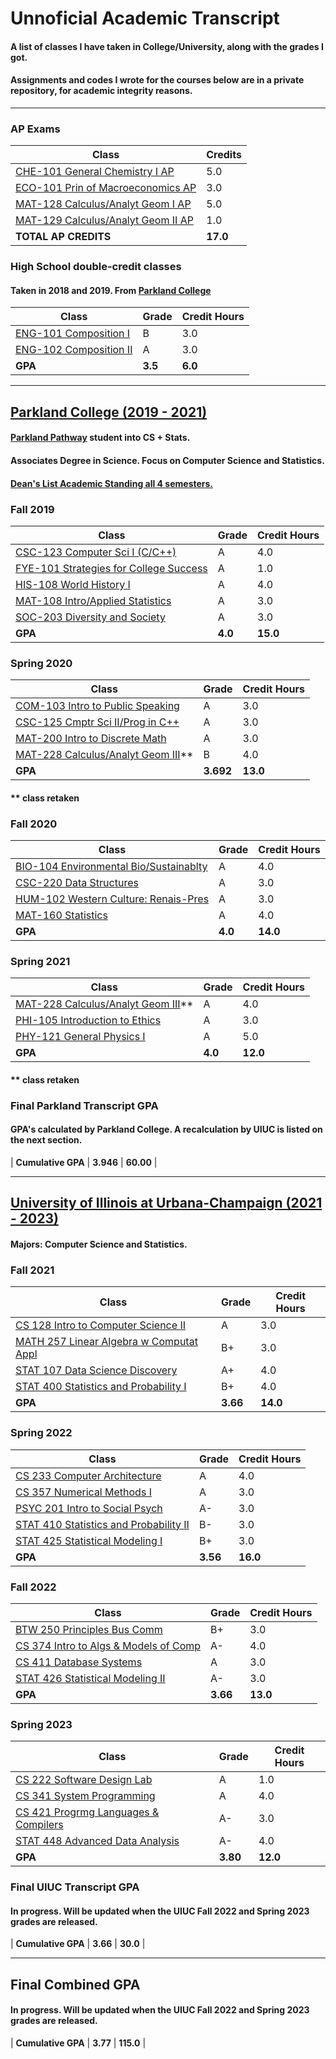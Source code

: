 # Unnoficial Academic Transcript

#### A list of classes I have taken in College/University, along with the grades I got.

#### Assignments and codes I wrote for the courses below are in a private repository, for academic integrity reasons.

---

### AP Exams

| Class | Credits |
| ---------------------------------- | ----- |
| [CHE-101 General Chemistry I AP](https://apstudents.collegeboard.org/courses/ap-chemistry) | 5.0 |
| [ECO-101 Prin of Macroeconomics AP](https://apstudents.collegeboard.org/courses/ap-macroeconomics) | 3.0 |
| [MAT-128 Calculus/Analyt Geom I AP](https://apstudents.collegeboard.org/courses/ap-calculus-ab) | 5.0 |
| [MAT-129 Calculus/Analyt Geom II AP](https://apstudents.collegeboard.org/courses/ap-calculus-bc) | 1.0 |
| **TOTAL AP CREDITS** | **17.0** |

### High School double-credit classes

#### Taken in 2018 and 2019. From [Parkland College](https://www.parkland.edu/)

| Class | Grade | Credit Hours |
| ---------------------- | -- | --- |
| [ENG-101 Composition I](https://dt-selfserv.parkland.edu/Student/Courses/Search?keyword=ENG-101) | B | 3.0 |
| [ENG-102 Composition II](https://dt-selfserv.parkland.edu/Student/Courses/Search?keyword=ENG-102) | A | 3.0 |
| **GPA** | **3.5** | **6.0** |

---

## [Parkland College (2019 - 2021)](https://www.parkland.edu/)

#### [Parkland Pathway](https://www.parkland.edu/Main/About-Parkland/Department-Office-Directory/Admissions-Records/Pathway-to-UIUC) student into CS + Stats.  
#### Associates Degree in Science. Focus on Computer Science and Statistics.  
#### **[Dean's List Academic Standing all 4 semesters.](https://www.parkland.edu/Audience/Current-Students/Deans-List)**  

### Fall 2019

| Class | Grade | Credit Hours |
| -------------------------------------- | ----- | ---- |
| [CSC-123 Computer Sci I (C/C++)](https://selfserv.parkland.edu/Student/Courses/Search?keyword=CSC-123) | A | 4.0 |
| [FYE-101 Strategies for College Success](https://selfserv.parkland.edu/Student/Courses/Search?keyword=FYE-101) | A | 1.0 |
| [HIS-108 World History I](https://selfserv.parkland.edu/Student/Courses/Search?keyword=HIS-108) | A | 4.0 |
| [MAT-108 Intro/Applied Statistics](https://selfserv.parkland.edu/Student/Courses/Search?keyword=MAT-108) | A | 3.0 |
| [SOC-203 Diversity and Society](https://selfserv.parkland.edu/Student/Courses/Search?keyword=SOC-203) | A | 3.0 |
| **GPA** | **4.0** | **15.0** |

### Spring 2020

| Class | Grade | Credit Hours |
| ---------------------------------- | ----- | ---- |
| [COM-103 Intro to Public Speaking](https://selfserv.parkland.edu/Student/Courses/Search?keyword=COM-103) | A | 3.0 |
| [CSC-125 Cmptr Sci II/Prog in C++](https://selfserv.parkland.edu/Student/Courses/Search?keyword=CSC-125) | A | 3.0 |
| [MAT-200 Intro to Discrete Math](https://selfserv.parkland.edu/Student/Courses/Search?keyword=MAT-200) | A | 3.0 |
| [MAT-228 Calculus/Analyt Geom III](https://selfserv.parkland.edu/Student/Courses/Search?keyword=MAT-228)** | B | 4.0 |
| **GPA** | **3.692** | **13.0** |

#### ** class retaken

### Fall 2020

| Class | Grade | Credit Hours |
| -------------------------------------- | ----- | ---- |
| [BIO-104 Environmental Bio/Sustainablty](https://selfserv.parkland.edu/Student/Courses/Search?keyword=BIO-104) | A | 4.0 |
| [CSC-220 Data Structures](https://selfserv.parkland.edu/Student/Courses/Search?keyword=CSC-220) | A | 3.0 |
| [HUM-102 Western Culture: Renais-Pres](https://selfserv.parkland.edu/Student/Courses/Search?keyword=HUM-102) | A | 3.0 |
| [MAT-160 Statistics](https://selfserv.parkland.edu/Student/Courses/Search?keyword=MAT-160) | A | 4.0 |
| **GPA** | **4.0** | **14.0** |

### Spring 2021

| Class | Grade | Credit Hours |
| ---------------------------------- | ----- | ---- |
| [MAT-228 Calculus/Analyt Geom III](https://selfserv.parkland.edu/Student/Courses/Search?keyword=MAT-228)** | A | 4.0 |
| [PHI-105 Introduction to Ethics](https://selfserv.parkland.edu/Student/Courses/Search?keyword=PHI-105) | A | 3.0 |
| [PHY-121 General Physics I](https://selfserv.parkland.edu/Student/Courses/Search?keyword=PHY-121) | A | 5.0 |
| **GPA** | **4.0** | **12.0** |

#### ** class retaken

### Final Parkland Transcript GPA
#### **GPA's calculated by Parkland College. A recalculation by UIUC is listed on the next section.**

| **Cumulative GPA** | **3.946** | **60.00** |

---

## [University of Illinois at Urbana-Champaign (2021 - 2023)](https://illinois.edu/)

#### Majors: Computer Science and Statistics.  

### Fall 2021

| Class | Grade | Credit Hours |
| --------------------------------------- | ----- | ---- |
| [CS 128 Intro to Computer Science II](https://cs.illinois.edu/academics/courses/CS128) | A | 3.0 |
| [MATH 257 Linear Algebra w Computat Appl](https://netmath.illinois.edu/summer/math-257) | B+ | 3.0 |
| [STAT 107 Data Science Discovery](http://catalog.illinois.edu/courses-of-instruction/stat/) | A+ | 4.0 |
| [STAT 400 Statistics and Probability I](http://catalog.illinois.edu/courses-of-instruction/stat/) | B+ | 4.0 |
| **GPA** | **3.66** | **14.0** |

### Spring 2022

| Class | Grade | Credit Hours |
| -------------------------------------- | ----- | ---- |
| [CS 233 Computer Architecture](https://cs.illinois.edu/academics/courses/CS233) | A | 4.0 |
| [CS 357 Numerical Methods I](https://cs.illinois.edu/academics/courses/CS357) | A | 3.0 |
| [PSYC 201 Intro to Social Psych](http://catalog.illinois.edu/courses-of-instruction/psyc/) | A- | 3.0 |
| [STAT 410 Statistics and Probability II](http://catalog.illinois.edu/courses-of-instruction/stat/) | B- | 3.0 |
| [STAT 425 Statistical Modeling I](http://catalog.illinois.edu/courses-of-instruction/stat/) | B+ | 3.0 |
| **GPA** | **3.56** | **16.0** |

### Fall 2022

| Class | Grade | Credit Hours |
| ------------------------------------- | ----------- | ---- |
| [BTW 250 Principles Bus Comm](http://catalog.illinois.edu/courses-of-instruction/btw/) | B+ | 3.0 |
| [CS 374 Intro to Algs & Models of Comp](https://cs.illinois.edu/academics/courses/CS374) | A- | 4.0 |
| [CS 411 Database Systems](https://cs.illinois.edu/academics/courses/CS411) | A | 3.0 |
| [STAT 426 Statistical Modeling II](http://catalog.illinois.edu/courses-of-instruction/stat/) | A- | 3.0 |
| **GPA** | **3.66** | **13.0** |

### Spring 2023

| Class | Grade | Credit Hours |
| -------------------------------------- | ----------- | ---- |
| [CS 222 Software Design Lab](https://cs.illinois.edu/academics/courses/CS222) | A | 1.0 |
| [CS 341 System Programming](https://cs.illinois.edu/academics/courses/CS341) | A | 4.0 |
| [CS 421 Progrmg Languages & Compilers](https://cs.illinois.edu/academics/courses/CS421) | A- | 3.0 |
| [STAT 448 Advanced Data Analysis](http://catalog.illinois.edu/courses-of-instruction/stat/) | A- | 4.0 |
| **GPA** | **3.80** | **12.0** |

### Final UIUC Transcript GPA

#### **In progress. Will be updated when the UIUC Fall 2022 and Spring 2023 grades are released.**

| **Cumulative GPA** | **3.66** | **30.0** |

---

## Final Combined GPA

#### **In progress. Will be updated when the UIUC Fall 2022 and Spring 2023 grades are released.**

| **Cumulative GPA** | **3.77** | **115.0** |
